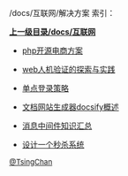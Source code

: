 /docs/互联网/解决方案 索引：


**[上一级目录/docs/互联网](/docs/互联网/index.md)**

- [php开源电商方案](/docs/互联网/解决方案/php开源电商方案.md)

- [web人机验证的探索与实践](/docs/互联网/解决方案/web人机验证的探索与实践.md)

- [单点登录策略](/docs/互联网/解决方案/单点登录策略.md)

- [文档网站生成器docsify概述](/docs/互联网/解决方案/文档网站生成器docsify概述.md)

- [消息中间件知识汇总](/docs/互联网/解决方案/消息中间件知识汇总.md)

- [设计一个秒杀系统](/docs/互联网/解决方案/设计一个秒杀系统.md)


<font size=2 color='grey'> [@TsingChan](http://www.9ong.com/) </font>